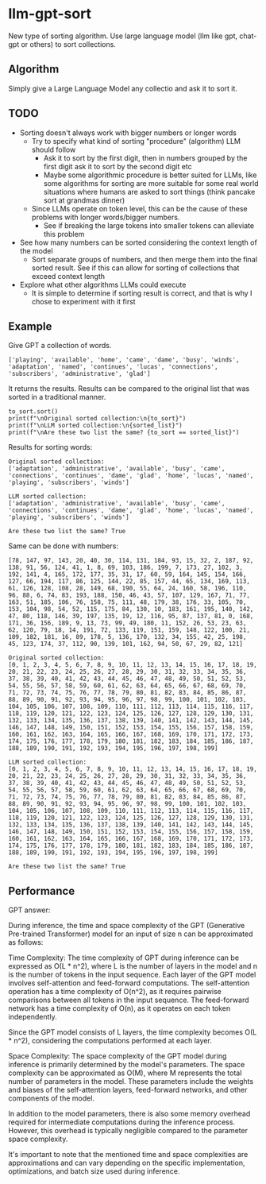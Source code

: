 # llm-gpt-sort
New type of sorting algorithm. Use large language model (llm like gpt, chat-gpt or others) to sort collections.

## Algorithm

Simply give a Large Language Model any collectio and ask it to sort it.

## TODO
- Sorting doesn't always work with bigger numbers or longer words
  - Try to specify what kind of sorting "procedure" (algorithm) LLM should follow
    - Ask it to sort by the first digit, then in numbers grouped by the first digit ask it to sort by the second digit etc
    - Maybe some algorithmic procedure is better suited for LLMs, like some algorithms for sorting are more suitable for some real world situations where humans are asked to sort things (think pancake sort at grandmas dinner)
  - Since LLMs operate on token level, this can be the cause of these problems with longer words/bigger numbers.
    - See if breaking the large tokens into smaller tokens can alleviate this problem
- See how many numbers can be sorted considering the context length of the model
  - Sort separate groups of numbers, and then merge them into the final sorted result. See if this can allow for sorting of collections that exceed context length
- Explore what other algorithms LLMs could execute
  - It is simple to determine if sorting result is correct, and that is why I chose to experiment with it first

## Example

Give GPT a collection of words.

```['playing', 'available', 'home', 'came', 'dame', 'busy', 'winds', 'adaptation', 'named', 'continues', 'lucas', 'connections', 'subscribers', 'administrative', 'glad']```

It returns the results. Results can be compared to the original list that was sorted in a traditional manner.

```
to_sort.sort()
print(f"\nOriginal sorted collection:\n{to_sort}")
print(f"\nLLM sorted collection:\n{sorted_list}")
print(f"\nAre these two list the same? {to_sort == sorted_list}")
```

Results for sorting words:
```
Original sorted collection:
['adaptation', 'administrative', 'available', 'busy', 'came', 'connections', 'continues', 'dame', 'glad', 'home', 'lucas', 'named', 'playing', 'subscribers', 'winds']

LLM sorted collection:
['adaptation', 'administrative', 'available', 'busy', 'came', 'connections', 'continues', 'dame', 'glad', 'home', 'lucas', 'named', 'playing', 'subscribers', 'winds']

Are these two list the same? True
```

Same can be done with numbers:

```
[78, 147, 97, 143, 20, 40, 30, 114, 131, 184, 93, 15, 32, 2, 187, 92, 138, 91, 56, 124, 41, 1, 8, 69, 103, 186, 199, 7, 173, 27, 102, 3, 192, 141, 4, 165, 172, 177, 35, 31, 17, 60, 59, 164, 145, 154, 166, 127, 66, 194, 117, 86, 125, 144, 22, 85, 157, 44, 65, 134, 169, 113, 61, 126, 128, 108, 28, 149, 68, 190, 55, 64, 24, 160, 58, 196, 110, 96, 88, 6, 74, 83, 193, 188, 150, 46, 43, 57, 107, 129, 167, 71, 77, 163, 51, 185, 106, 76, 158, 75, 111, 48, 179, 38, 176, 33, 105, 70, 153, 104, 98, 54, 52, 115, 175, 84, 130, 10, 183, 161, 195, 140, 142, 47, 80, 118, 146, 39, 197, 135, 19, 12, 116, 95, 87, 137, 81, 0, 168, 171, 36, 156, 189, 9, 13, 73, 99, 49, 180, 11, 152, 26, 53, 23, 63, 62, 120, 79, 18, 14, 191, 72, 133, 119, 151, 159, 148, 122, 100, 21, 109, 182, 181, 16, 89, 178, 5, 136, 170, 132, 34, 155, 42, 25, 198, 45, 123, 174, 37, 112, 90, 139, 101, 162, 94, 50, 67, 29, 82, 121]
```

```
Original sorted collection:
[0, 1, 2, 3, 4, 5, 6, 7, 8, 9, 10, 11, 12, 13, 14, 15, 16, 17, 18, 19, 20, 21, 22, 23, 24, 25, 26, 27, 28, 29, 30, 31, 32, 33, 34, 35, 36, 37, 38, 39, 40, 41, 42, 43, 44, 45, 46, 47, 48, 49, 50, 51, 52, 53, 54, 55, 56, 57, 58, 59, 60, 61, 62, 63, 64, 65, 66, 67, 68, 69, 70, 71, 72, 73, 74, 75, 76, 77, 78, 79, 80, 81, 82, 83, 84, 85, 86, 87, 88, 89, 90, 91, 92, 93, 94, 95, 96, 97, 98, 99, 100, 101, 102, 103, 104, 105, 106, 107, 108, 109, 110, 111, 112, 113, 114, 115, 116, 117, 118, 119, 120, 121, 122, 123, 124, 125, 126, 127, 128, 129, 130, 131, 132, 133, 134, 135, 136, 137, 138, 139, 140, 141, 142, 143, 144, 145, 146, 147, 148, 149, 150, 151, 152, 153, 154, 155, 156, 157, 158, 159, 160, 161, 162, 163, 164, 165, 166, 167, 168, 169, 170, 171, 172, 173, 174, 175, 176, 177, 178, 179, 180, 181, 182, 183, 184, 185, 186, 187, 188, 189, 190, 191, 192, 193, 194, 195, 196, 197, 198, 199]

LLM sorted collection:
[0, 1, 2, 3, 4, 5, 6, 7, 8, 9, 10, 11, 12, 13, 14, 15, 16, 17, 18, 19, 20, 21, 22, 23, 24, 25, 26, 27, 28, 29, 30, 31, 32, 33, 34, 35, 36, 37, 38, 39, 40, 41, 42, 43, 44, 45, 46, 47, 48, 49, 50, 51, 52, 53, 54, 55, 56, 57, 58, 59, 60, 61, 62, 63, 64, 65, 66, 67, 68, 69, 70, 71, 72, 73, 74, 75, 76, 77, 78, 79, 80, 81, 82, 83, 84, 85, 86, 87, 88, 89, 90, 91, 92, 93, 94, 95, 96, 97, 98, 99, 100, 101, 102, 103, 104, 105, 106, 107, 108, 109, 110, 111, 112, 113, 114, 115, 116, 117, 118, 119, 120, 121, 122, 123, 124, 125, 126, 127, 128, 129, 130, 131, 132, 133, 134, 135, 136, 137, 138, 139, 140, 141, 142, 143, 144, 145, 146, 147, 148, 149, 150, 151, 152, 153, 154, 155, 156, 157, 158, 159, 160, 161, 162, 163, 164, 165, 166, 167, 168, 169, 170, 171, 172, 173, 174, 175, 176, 177, 178, 179, 180, 181, 182, 183, 184, 185, 186, 187, 188, 189, 190, 191, 192, 193, 194, 195, 196, 197, 198, 199]

Are these two list the same? True
```



## Performance

GPT answer:

During inference, the time and space complexity of the GPT (Generative Pre-trained Transformer) model for an input of size n can be approximated as follows:

Time Complexity: The time complexity of GPT during inference can be expressed as O(L * n^2), where L is the number of layers in the model and n is the number of tokens in the input sequence. Each layer of the GPT model involves self-attention and feed-forward computations. The self-attention operation has a time complexity of O(n^2), as it requires pairwise comparisons between all tokens in the input sequence. The feed-forward network has a time complexity of O(n), as it operates on each token independently.

Since the GPT model consists of L layers, the time complexity becomes O(L * n^2), considering the computations performed at each layer.

Space Complexity: The space complexity of the GPT model during inference is primarily determined by the model's parameters. The space complexity can be approximated as O(M), where M represents the total number of parameters in the model. These parameters include the weights and biases of the self-attention layers, feed-forward networks, and other components of the model.

In addition to the model parameters, there is also some memory overhead required for intermediate computations during the inference process. However, this overhead is typically negligible compared to the parameter space complexity.

It's important to note that the mentioned time and space complexities are approximations and can vary depending on the specific implementation, optimizations, and batch size used during inference.
